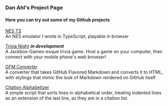 ### Dan Ahl's Project Page
#### Here you can try out some of my Github projects
[NES TS](https://stickzman.github.io/nes_ts/)  
An NES emulator I wrote in TypeScript, playable in browser

[Trivia Night](https://github.com/stickzman/TriviaNight) _**in development**_  
A Jackbox-Games-esque trivia game. Host a game on your computer, then connect with your mobile phone's web browser!

[GFM Converter](https://stickzman.github.io/gfm/)  
A converter that takes GitHub Flavored Markdown and converts it to HTML, with stylings that mimic the look of Markdown rendered on GitHub itself

[Citation Alphabetizer](https://stickzman.github.io/CitationAlphabetizer/)  
A simple script that sorts lines in alphabetical order, treating indented lines as an extension of the last line, as they are in a citation list.
